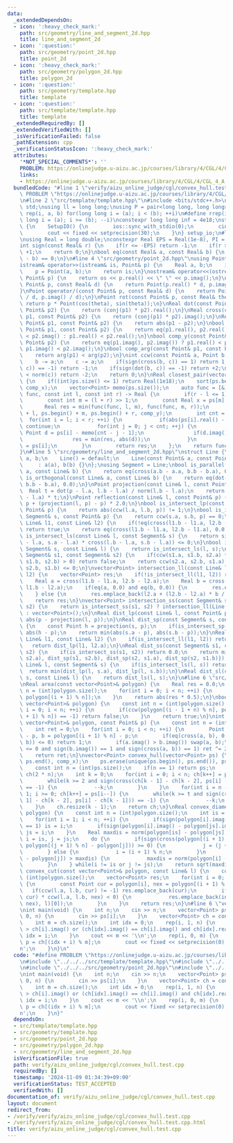 ```yaml
---
data:
  _extendedDependsOn:
  - icon: ':heavy_check_mark:'
    path: src/geometry/line_and_segment_2d.hpp
    title: line_and_segment_2d
  - icon: ':question:'
    path: src/geometry/point_2d.hpp
    title: point_2d
  - icon: ':heavy_check_mark:'
    path: src/geometry/polygon_2d.hpp
    title: polygon_2d
  - icon: ':question:'
    path: src/geometry/template.hpp
    title: template
  - icon: ':question:'
    path: src/template/template.hpp
    title: template
  _extendedRequiredBy: []
  _extendedVerifiedWith: []
  _isVerificationFailed: false
  _pathExtension: cpp
  _verificationStatusIcon: ':heavy_check_mark:'
  attributes:
    '*NOT_SPECIAL_COMMENTS*': ''
    PROBLEM: https://onlinejudge.u-aizu.ac.jp/courses/library/4/CGL/4/CGL_4_A
    links:
    - https://onlinejudge.u-aizu.ac.jp/courses/library/4/CGL/4/CGL_4_A
  bundledCode: "#line 1 \"verify/aizu_online_judge/cgl/convex_hull.test.cpp\"\n#define\
    \ PROBLEM \"https://onlinejudge.u-aizu.ac.jp/courses/library/4/CGL/4/CGL_4_A\"\
    \n#line 2 \"src/template/template.hpp\"\n#include <bits/stdc++.h>\nusing namespace\
    \ std;\nusing ll = long long;\nusing P = pair<long long, long long>;\n#define\
    \ rep(i, a, b) for(long long i = (a); i < (b); ++i)\n#define rrep(i, a, b) for(long\
    \ long i = (a); i >= (b); --i)\nconstexpr long long inf = 4e18;\nstruct SetupIO\
    \ {\n    SetupIO() {\n        ios::sync_with_stdio(0);\n        cin.tie(0);\n\
    \        cout << fixed << setprecision(30);\n    }\n} setup_io;\n#line 3 \"src/geometry/template.hpp\"\
    \nusing Real = long double;\nconstexpr Real EPS = Real(1e-8), PI = 3.141592653589793238462643383279L;\n\
    int sign(const Real& r) {\n    if(r <= -EPS) return -1;\n    if(r >= +EPS) return\
    \ +1;\n    return 0;\n}\nbool eq(const Real& a, const Real& b) {\n    return sign(a\
    \ - b) == 0;\n}\n#line 4 \"src/geometry/point_2d.hpp\"\nusing Point = complex<Real>;\n\
    istream& operator>>(istream& is, Point& p) {\n    Real a, b;\n    is >> a >> b;\n\
    \    p = Point(a, b);\n    return is;\n}\nostream& operator<<(ostream& os, const\
    \ Point& p) {\n    return os << p.real() << \" \" << p.imag();\n}\nPoint operator*(const\
    \ Point& p, const Real& d) {\n    return Point(p.real() * d, p.imag() * d);\n\
    }\nPoint operator/(const Point& p, const Real& d) {\n    return Point(p.real()\
    \ / d, p.imag() / d);\n}\nPoint rot(const Point& p, const Real& theta) {\n   \
    \ return p * Point(cos(theta), sin(theta));\n}\nReal dot(const Point& p1, const\
    \ Point& p2) {\n    return (conj(p1) * p2).real();\n}\nReal cross(const Point&\
    \ p1, const Point& p2) {\n    return (conj(p1) * p2).imag();\n}\nReal dist(const\
    \ Point& p1, const Point& p2) {\n    return abs(p1 - p2);\n}\nbool comp_x(const\
    \ Point& p1, const Point& p2) {\n    return eq(p1.real(), p2.real()) ? p1.imag()\
    \ < p2.imag() : p1.real() < p2.real();\n}\nbool comp_y(const Point& p1, const\
    \ Point& p2) {\n    return eq(p1.imag(), p2.imag()) ? p1.real() < p2.real() :\
    \ p1.imag() < p2.imag();\n}\nbool comp_arg(const Point& p1, const Point& p2) {\n\
    \    return arg(p1) < arg(p2);\n}\nint ccw(const Point& a, Point b, Point c) {\n\
    \    b -= a;\n    c -= a;\n    if(sign(cross(b, c)) == 1) return 1;\n    if(sign(cross(b,\
    \ c)) == -1) return -1;\n    if(sign(dot(b, c)) == -1) return +2;\n    if(norm(b)\
    \ < norm(c)) return -2;\n    return 0;\n}\nReal closest_pair(vector<Point> ps)\
    \ {\n    if((int)ps.size() <= 1) return Real(1e18);\n    sort(ps.begin(), ps.end(),\
    \ comp_x);\n    vector<Point> memo(ps.size());\n    auto func = [&](const auto&\
    \ func, const int l, const int r) -> Real {\n        if(r - l <= 1) return Real(1e18);\n\
    \        const int m = (l + r) >> 1;\n        const Real x = ps[m].real();\n \
    \       Real res = min(func(func, l, m), func(func, m, r));\n        inplace_merge(ps.begin()\
    \ + l, ps.begin() + m, ps.begin() + r, comp_y);\n        int cnt = 0;\n      \
    \  for(int i = l; i < r; ++i) {\n            if(abs(ps[i].real() - x) >= res)\
    \ continue;\n            for(int j = 0; j < cnt; ++j) {\n                const\
    \ Point d = ps[i] - memo[cnt - j - 1];\n                if(d.imag() >= res) break;\n\
    \                res = min(res, abs(d));\n            }\n            memo[cnt++]\
    \ = ps[i];\n        }\n        return res;\n    };\n    return func(func, 0, (int)ps.size());\n\
    }\n#line 5 \"src/geometry/line_and_segment_2d.hpp\"\nstruct Line {\n    Point\
    \ a, b;\n    Line() = default;\n    Line(const Point& a, const Point& b)\n   \
    \     : a(a), b(b) {}\n};\nusing Segment = Line;\nbool is_parallel(const Line&\
    \ a, const Line& b) {\n    return eq(cross(a.b - a.a, b.b - b.a), 0.0);\n}\nbool\
    \ is_orthogonal(const Line& a, const Line& b) {\n    return eq(dot(a.b - a.a,\
    \ b.b - b.a), 0.0);\n}\nPoint projection(const Line& l, const Point& p) {\n  \
    \  Real t = dot(p - l.a, l.b - l.a) / norm(l.b - l.a);\n    return l.a + (l.b\
    \ - l.a) * t;\n}\nPoint reflection(const Line& l, const Point& p) {\n    return\
    \ p + (projection(l, p) - p) * 2.0;\n}\nbool is_intersect_lp(const Line& l, const\
    \ Point& p) {\n    return abs(ccw(l.a, l.b, p)) != 1;\n}\nbool is_intersect_sp(const\
    \ Segment& s, const Point& p) {\n    return ccw(s.a, s.b, p) == 0;\n}\nbool is_intersect_ll(const\
    \ Line& l1, const Line& l2) {\n    if(!eq(cross(l1.b - l1.a, l2.b - l2.a), 0.0))\
    \ return true;\n    return eq(cross(l1.b - l1.a, l2.b - l1.a), 0.0);\n}\nbool\
    \ is_intersect_ls(const Line& l, const Segment& s) {\n    return sign(cross(l.b\
    \ - l.a, s.a - l.a) * cross(l.b - l.a, s.b - l.a)) <= 0;\n}\nbool is_intersect_sl(const\
    \ Segment& s, const Line& l) {\n    return is_intersect_ls(l, s);\n}\nbool is_intersect_ss(const\
    \ Segment& s1, const Segment& s2) {\n    if(ccw(s1.a, s1.b, s2.a) * ccw(s1.a,\
    \ s1.b, s2.b) > 0) return false;\n    return ccw(s2.a, s2.b, s1.a) * ccw(s2.a,\
    \ s2.b, s1.b) <= 0;\n}\nvector<Point> intersection_ll(const Line& l1, const Line&\
    \ l2) {\n    vector<Point> res;\n    if(!is_intersect_ll(l1, l2)) return res;\n\
    \    Real a = cross(l1.b - l1.a, l2.b - l2.a);\n    Real b = cross(l1.b - l1.a,\
    \ l1.b - l2.a);\n    if(eq(a, 0.0) and eq(b, 0.0)) {\n        res.emplace_back(l2.a);\n\
    \    } else {\n        res.emplace_back(l2.a + (l2.b - l2.a) * b / a);\n    }\n\
    \    return res;\n}\nvector<Point> intersection_ss(const Segment& s1, const Segment&\
    \ s2) {\n    return is_intersect_ss(s1, s2) ? intersection_ll(Line(s1), Line(s2))\
    \ : vector<Point>();\n}\nReal dist_lp(const Line& l, const Point& p) {\n    return\
    \ abs(p - projection(l, p));\n}\nReal dist_sp(const Segment& s, const Point& p)\
    \ {\n    const Point h = projection(s, p);\n    if(is_intersect_sp(s, h)) return\
    \ abs(h - p);\n    return min(abs(s.a - p), abs(s.b - p));\n}\nReal dist_ll(const\
    \ Line& l1, const Line& l2) {\n    if(is_intersect_ll(l1, l2)) return 0.0;\n \
    \   return dist_lp(l1, l2.a);\n}\nReal dist_ss(const Segment& s1, const Segment&\
    \ s2) {\n    if(is_intersect_ss(s1, s2)) return 0.0;\n    return min({dist_sp(s1,\
    \ s2.a), dist_sp(s1, s2.b), dist_sp(s2, s1.a), dist_sp(s2, s1.b)});\n}\nReal dist_ls(const\
    \ Line& l, const Segment& s) {\n    if(is_intersect_ls(l, s)) return 0.0;\n  \
    \  return min(dist_lp(l, s.a), dist_lp(l, s.b));\n}\nReal dist_sl(const Segment&\
    \ s, const Line& l) {\n    return dist_ls(l, s);\n}\n#line 6 \"src/geometry/polygon_2d.hpp\"\
    \nReal area(const vector<Point>& polygon) {\n    Real res = 0.0;\n    const int\
    \ n = (int)polygon.size();\n    for(int i = 0; i < n; ++i) {\n        res += cross(polygon[i],\
    \ polygon[(i + 1) % n]);\n    }\n    return abs(res * 0.5);\n}\nbool is_convex(const\
    \ vector<Point>& polygon) {\n    const int n = (int)polygon.size();\n    for(int\
    \ i = 0; i < n; ++i) {\n        if(ccw(polygon[(i - 1 + n) % n], polygon[i], polygon[(i\
    \ + 1) % n]) == -1) return false;\n    }\n    return true;\n}\nint in_polygon(const\
    \ vector<Point>& polygon, const Point& p) {\n    const int n = (int)polygon.size();\n\
    \    int ret = 0;\n    for(int i = 0; i < n; ++i) {\n        Point a = polygon[i]\
    \ - p, b = polygon[(i + 1) % n] - p;\n        if(eq(cross(a, b), 0.0) and sign(dot(a,\
    \ b)) <= 0) return 1;\n        if(a.imag() > b.imag()) swap(a, b);\n        if(sign(a.imag())\
    \ <= 0 and sign(b.imag()) == 1 and sign(cross(a, b)) == 1) ret ^= 2;\n    }\n\
    \    return ret;\n}\nvector<Point> convex_hull(vector<Point> ps) {\n    sort(ps.begin(),\
    \ ps.end(), comp_x);\n    ps.erase(unique(ps.begin(), ps.end()), ps.end());\n\
    \    const int n = (int)ps.size();\n    if(n == 1) return ps;\n    vector<Point>\
    \ ch(2 * n);\n    int k = 0;\n    for(int i = 0; i < n; ch[k++] = ps[i++]) {\n\
    \        while(k >= 2 and sign(cross(ch[k - 1] - ch[k - 2], ps[i] - ch[k - 1]))\
    \ == -1) {\n            --k;\n        }\n    }\n    for(int i = n - 2, t = k +\
    \ 1; i >= 0; ch[k++] = ps[i--]) {\n        while(k >= t and sign(cross(ch[k -\
    \ 1] - ch[k - 2], ps[i] - ch[k - 1])) == -1) {\n            --k;\n        }\n\
    \    }\n    ch.resize(k - 1);\n    return ch;\n}\nReal convex_diameter(const vector<Point>&\
    \ polygon) {\n    const int n = (int)polygon.size();\n    int is = 0, js = 0;\n\
    \    for(int i = 1; i < n; ++i) {\n        if(sign(polygon[i].imag() - polygon[is].imag())\
    \ == 1) is = i;\n        if(sign(polygon[i].imag() - polygon[js].imag()) == -1)\
    \ js = i;\n    }\n    Real maxdis = norm(polygon[is] - polygon[js]);\n    int\
    \ i = is, j = js;\n    do {\n        if(sign(cross(polygon[(i + 1) % n] - polygon[i],\
    \ polygon[(j + 1) % n] - polygon[j])) >= 0) {\n            j = (j + 1) % n;\n\
    \        } else {\n            i = (i + 1) % n;\n        }\n        if(norm(polygon[i]\
    \ - polygon[j]) > maxdis) {\n            maxdis = norm(polygon[i] - polygon[j]);\n\
    \        }\n    } while(i != is or j != js);\n    return sqrt(maxdis);\n}\nvector<Point>\
    \ convex_cut(const vector<Point>& polygon, const Line& l) {\n    const int n =\
    \ (int)polygon.size();\n    vector<Point> res;\n    for(int i = 0; i < n; ++i)\
    \ {\n        const Point cur = polygon[i], nex = polygon[(i + 1) % n];\n     \
    \   if(ccw(l.a, l.b, cur) != -1) res.emplace_back(cur);\n        if(ccw(l.a, l.b,\
    \ cur) * ccw(l.a, l.b, nex) < 0) {\n            res.emplace_back(intersection_ll(Line(cur,\
    \ nex), l)[0]);\n        }\n    }\n    return res;\n}\n#line 6 \"verify/aizu_online_judge/cgl/convex_hull.test.cpp\"\
    \nint main(void) {\n    int n;\n    cin >> n;\n    vector<Point> ps(n);\n    rep(i,\
    \ 0, n) {\n        cin >> ps[i];\n    }\n    vector<Point> ch = convex_hull(ps);\n\
    \    int m = ch.size();\n    int idx = 0;\n    rep(i, 1, n) {\n        if(ch[idx].imag()\
    \ > ch[i].imag() or (ch[idx].imag() == ch[i].imag() and ch[idx].real() > ch[i].real()))\
    \ idx = i;\n    }\n    cout << m << '\\n';\n    rep(i, 0, m) {\n        Point\
    \ p = ch[(idx + i) % m];\n        cout << fixed << setprecision(0) << p << '\\\
    n';\n    }\n}\n"
  code: "#define PROBLEM \"https://onlinejudge.u-aizu.ac.jp/courses/library/4/CGL/4/CGL_4_A\"\
    \n#include \"../../../src/template/template.hpp\"\n#include \"../../../src/geometry/template.hpp\"\
    \n#include \"../../../src/geometry/point_2d.hpp\"\n#include \"../../../src/geometry/polygon_2d.hpp\"\
    \nint main(void) {\n    int n;\n    cin >> n;\n    vector<Point> ps(n);\n    rep(i,\
    \ 0, n) {\n        cin >> ps[i];\n    }\n    vector<Point> ch = convex_hull(ps);\n\
    \    int m = ch.size();\n    int idx = 0;\n    rep(i, 1, n) {\n        if(ch[idx].imag()\
    \ > ch[i].imag() or (ch[idx].imag() == ch[i].imag() and ch[idx].real() > ch[i].real()))\
    \ idx = i;\n    }\n    cout << m << '\\n';\n    rep(i, 0, m) {\n        Point\
    \ p = ch[(idx + i) % m];\n        cout << fixed << setprecision(0) << p << '\\\
    n';\n    }\n}"
  dependsOn:
  - src/template/template.hpp
  - src/geometry/template.hpp
  - src/geometry/point_2d.hpp
  - src/geometry/polygon_2d.hpp
  - src/geometry/line_and_segment_2d.hpp
  isVerificationFile: true
  path: verify/aizu_online_judge/cgl/convex_hull.test.cpp
  requiredBy: []
  timestamp: '2024-11-09 01:34:39+09:00'
  verificationStatus: TEST_ACCEPTED
  verifiedWith: []
documentation_of: verify/aizu_online_judge/cgl/convex_hull.test.cpp
layout: document
redirect_from:
- /verify/verify/aizu_online_judge/cgl/convex_hull.test.cpp
- /verify/verify/aizu_online_judge/cgl/convex_hull.test.cpp.html
title: verify/aizu_online_judge/cgl/convex_hull.test.cpp
---
```

